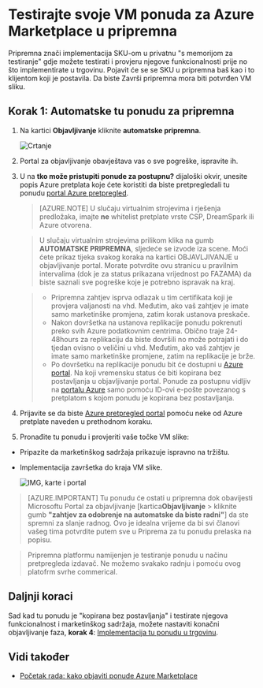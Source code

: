<properties
   pageTitle="Testiranje VM ponudu za Marketplace | Microsoft Azure"
   description="Objašnjenje kako testirati VM sliku za Azure Marketplace."
   services="marketplace-publishing"
   documentationCenter=""
   authors="HannibalSII"
   manager="hascipio"
   editor=""/>

<tags
   ms.service="marketplace"
   ms.devlang="na"
   ms.topic="article"
   ms.tgt_pltfrm="na"
   ms.workload="na"
   ms.date="08/01/2016"
   ms.author="hascipio" />

# <a name="test-your-vm-offer-for-the-azure-marketplace-in-staging"></a>Testirajte svoje VM ponuda za Azure Marketplace u pripremna

Pripremna znači implementacija SKU-om u privatnu "s memorijom za testiranje" gdje možete testirati i provjeru njegove funkcionalnosti prije no što implementirate u trgovinu. Pojavit će se se SKU u pripremna baš kao i to klijentom koji je postavila. Da biste Završi pripremna mora biti potvrđen VM sliku.

## <a name="step-1-push-your-offer-to-staging"></a>Korak 1: Automatske tu ponudu za pripremna

1. Na kartici **Objavljivanje** kliknite **automatske pripremna**.

    ![Crtanje](media/marketplace-publishing-vm-image-test-in-staging/vm-image-push-to-staging.png)

2. Portal za objavljivanje obavještava vas o sve pogreške, ispravite ih.
3.  U na **tko može pristupiti ponude za postupnu?** dijaloški okvir, unesite popis Azure pretplata koje ćete koristiti da biste pretpregledali tu ponudu [portal Azure pretpregled](https://portal.azure.com).

    >[AZURE.NOTE] U slučaju virtualnim strojevima i rješenja predložaka, imajte **ne** whitelist pretplate vrste CSP, DreamSpark ili Azure otvorena.


    > U slučaju virtualnim strojevima prilikom klika na gumb **AUTOMATSKE PRIPREMNA**, sljedeće se izvode iza scene. Moći ćete prikaz tijeka svakog koraka na kartici OBJAVLJIVANJE u objavljivanje portal. Morate potvrdite ovu stranicu u pravilnim intervalima (dok je za status prikazana vrijednost po FAZAMA) da biste saznali sve pogreške koje je potrebno ispravak na kraj.

    > - Pripremna zahtjev isprva odlazak u tim certifikata koji je provjera valjanosti na vhd. Međutim, ako vaš zahtjev je imate samo marketinške promjena, zatim korak ustanova preskače.
    > - Nakon dovršetka na ustanova replikacije ponudu pokrenuti preko svih Azure podatkovnim centrima. Obično traje 24-48hours za replikaciju da biste dovršili no može potrajati i do tjedan ovisno o veličini u vhd. Međutim, ako vaš zahtjev je imate samo marketinške promjene, zatim na replikacije je brže.
    > - Po dovršetku na replikacije ponudu bit će dostupni u [Azure portal](http:/portal.azure.com). Na koji vremensku status će biti kopirana bez postavljanja u objavljivanje portal. Ponude za postupnu vidljiv na [portalu Azure](http:/portal.azure.com) samo pomoću ID-ovi e-pošte povezanog s pretplatom s kojom ponudu je kopirana bez postavljanja.

4. Prijavite se da biste [Azure pretpregled portal](https://portal.azure.com) pomoću neke od Azure pretplate naveden u prethodnom koraku.
5. Pronađite tu ponudu i provjeriti vaše točke VM slike:
  - Pripazite da marketinškog sadržaja prikazuje ispravno na tržištu.
  - Implementacija završetka do kraja VM slike.

      ![IMG, karte i portal](media/marketplace-publishing-push-to-staging/pubportal-mapping-azure-portal.jpg)

> [AZURE.IMPORTANT] Tu ponudu će ostati u pripremna dok obavijesti Microsoftu Portal za objavljivanje [kartica**Objavljivanje** > kliknite gumb **"zahtjev za odobrenje na automatske da biste radni"**] da ste spremni za slanje radnog. Ovo je idealna vrijeme da bi svi članovi vašeg tima potvrdite putem sve u Priprema za tu ponudu prelaska na popisu.

> Pripremna platformu namijenjen je testiranje ponudu u načinu pretpregleda izdavač. Ne možemo svakako radnju i pomoću ovog platofrm svrhe commerical.

## <a name="next-steps"></a>Daljnji koraci
Sad kad tu ponudu je "kopirana bez postavljanja" i testirate njegova funkcionalnost i marketinškog sadržaja, možete nastaviti konačni objavljivanje faza, **korak 4**: [Implementacija tu ponudu u trgovinu](marketplace-publishing-push-to-production.md).

## <a name="see-also"></a>Vidi također
- [Početak rada: kako objaviti ponude Azure Marketplace](marketplace-publishing-getting-started.md)
